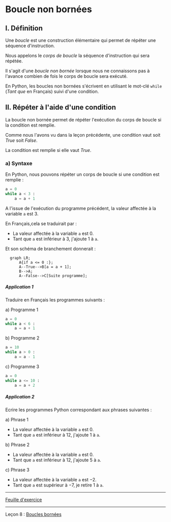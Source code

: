 # Boucle non bornées

## I. Définition

Une *boucle* est une construction élémentaire qui permet de répéter une séquence d'instruction.

Nous appelons le *corps de boucle* la séquence d'instruction qui sera répétée.

Il s'agit d'une *boucle non bornée* lorsque nous ne connaissons pas à l'avance combien de fois le corps de boucle sera exécuté.

En Python, les boucles non bornées s'écrivent en utilisant le mot-clé `while` (*Tant que* en Français) suivi d'une condition.

## II. Répéter à l'aide d'une condition

La boucle non bornée permet de répéter l'exécution du corps de boucle si la condition est remplie.

Comme nous l'avons vu dans la leçon précédente, une condition vaut soit $True$ soit $False$.

La condition est remplie si elle vaut $True$.

### a) Syntaxe

En Python, nous pouvons répéter un corps de boucle si une condition est remplie :

```python
a = 0
while a < 3 :
    a = a + 1
```

A l'issue de l'exécution du programme précédent, la valeur affectée à la variable `a` est $3$.

En Français,cela se traduirait par :

- La valeur affectée à la variable `a` est $0$.
- Tant que `a` est inférieur à $3$, j'ajoute $1$ à `a`.

Et son schéma de branchement donnerait :

```mermaid
  graph LR;
      A{if a <= 0 :};
      A--True-->B[a = a + 1];
      B-->A;
      A--False-->C[Suite programme];
```

##### Application 1

Traduire en Français les programmes suivants :

a) Programme 1

```python
a = 0
while a < 6 :
    a = a + 1
```

b) Programme 2

```python
a = 10
while a > 0 :
    a = a - 1
```

c) Programme 3

```python
a = 0
while a <= 10 :
    a = a + 2
```

##### Application 2

Ecrire les programmes Python correspondant aux phrases suivantes :

a) Phrase 1

- La valeur affectée à la variable `a` est $0$.
- Tant que `a` est inférieur à $12$, j'ajoute $1$ à `a`.

b) Phrase 2

- La valeur affectée à la variable `a` est $0$.
- Tant que `a` est inférieur à $12$, j'ajoute $5$ à `a`.

c) Phrase 3

- La valeur affectée à la variable `a` est $-2$.
- Tant que `a` est supérieur à $-7$, je retire $1$ à `a`.
_______

[Feuille d'exercice](./Exercices/Exercices_boucles_non_bornees.md)

_______

Leçon 8 : [Boucles bornées](./Boucles_bornées.md)